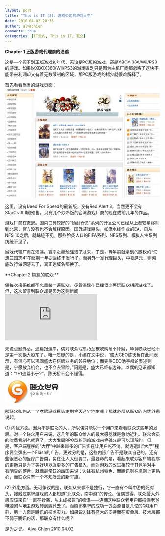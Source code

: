 ```yaml
---
layout: post
title: "This is IT (3): 游戏公司的游戏人生"
date: 2010-04-02 20:35
author: alvachien
comments: true
categories: [IT业内, This is IT, 联众]
---
```

**Chapter 1 正版游戏代理商的溃逃**

这是一个买不到正版游戏的年代，无论是PC版的游戏，还是XBOX 360/Wii/PS3的游戏。如果说XBOX360/Wii/PS3的游戏匮乏只是因为主机厂商都忽略了这块不能带来利润却又有着无数限制的区域，那PC版游戏的稀少就很难解释了。

首先看看当当的游戏页面：
![011](/assets/uploads/2010/10/011.jpg)

这里，没有Need For Speed的最新版，没有Red Alert 3，当然更不会有StarCraft II的预售。只有几个炒冷饭的台湾游戏厂商的现在或前几年的作品。

游戏厂商在撤退。国内口碑较好的“仙剑奇侠”系列的开发公司已经从上海软星移师到北京，官方没有也不会解释原因。国外游戏巨头，如流水线作业的EA，自从NFS 10之后，就踪迹不见，那些脍炙人口的FIFA系列、NFS系列、模拟人生系列统统不见了。

游戏代理厂商在溃逃。寰宇之星勉强活了过来，于是，两年前就拿到的版权的“幻想三国志4”在延期一年之后终于发行了。而另外一家代理巨头，中视网元，则彻底改行做网游去了，真正连域名都换了。

**Chapter 2 尴尬的联众 **

偶每次换系统都不忘重装一遍联众，尽管偶现在已经很少再玩联众棋牌游戏了。但，这次留意到联众却是因为这则新闻 ![“联众账面连续两年亏损 09上半年净利润64万元”](http://games.sina.com.cn/y/n/2010-03-08/1025379896.shtml)

先说点题外话。通篇报道中，偶对联众亏损乃至被收购毫不怀疑，毕竟联众已经不是第一次换大股东了。唯一质疑的是，小编在文中说，“盛大CEO陈天桥在此间表示，有信心可以巩固盛大在棋牌业务的领导地位；而完美CEO池宇峰的表述则是，宁愿放弃机会，也不会去冒险。”问题是，盛大已经有边锋。以偶的见识都知道：“1+1通常小于2”，陈天桥不会不懂得。

![012](/assets/uploads/2010/10/012.jpg)

那联众如何从一个老牌游戏巨头走到今天这个地步呢？那就必须从联众的内忧外患说起。

(1) 内忧方面。因为不是联众的人，所以偶只能以一个用户来看看联众这些年的发展。对一个联众用户来说，这几年的联众给人的最大感觉就是急功近利。联众会员的收费机制也就算了，大力发展RPG型的网络游戏来挣钱又是可以理解的。但是，客户端程序的“大厅”中越来越多的广告实在让用户吃不消，就连退出“大厅”程序要会弹出一个Flash的广告。更过分的是，这些内嵌广告不是联众自己的，还有些很恶心的医疗广告类，实在让人大倒胃口。最要命的是，看起来联众客户端程序的更新只是为了美好UI以及更多的广告植入，而对游戏的改进相较于其竞争对手有明显的落后。就偶最常玩的四国来说：边锋有杭州特色，而腾讯则在规则上更贴心，而联众只有一个不知所云的新军旗。

(2) 外患方面。无可争议的是，联众从来都不是独行，它一直有个叫中游的死对头，接触过棋牌游戏的人都知道“北联众，南中游”的传说。但偶觉得，联众最大外患应该来自“一直在抄袭，从未成被告”的腾讯——连偶这种联众老用户都把偶老爸电脑的斗地主游戏转到腾讯去了。而腾讯棋牌的成功一方面源自是几亿的QQ用户群，另一方面是腾讯的技术实力。如果说边锋有盛大的支持而在资金层、技术层都不弱于腾讯的话，那联众有什么呢？

是为之记。
Alva Chien
2010.04.02

